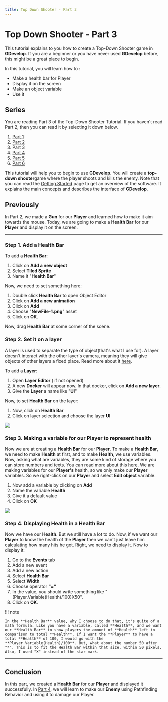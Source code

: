 ```yaml
---
title: Top Down Shooter - Part 3
---
```

# Top Down Shooter - Part 3

This tutorial explains to you how to create a Top-Down Shooter game in **GDevelop**. If you are a beginner or you have never used **GDevelop** before, this might be a great place to begin.

In this tutorial, you will learn how to :

  - Make a health bar for Player
  - Display it on the screen
  - Make an object variable
  - Use it

## Series

You are reading Part 3 of the Top-Down Shooter Tutorial. If you haven't read Part 2, then you can read it by selecting it down below.

1. [Part 1](/gdevelop5/tutorials/topdown-shooter)
2. [Part 2](/gdevelop5/tutorials/topdown-shooter/topdown-shooterPart2)
3. Part 3
4. [Part 4](/gdevelop5/tutorials/topdown-shooter/topdown-shooterPart4)
5. [Part 5](/gdevelop5/tutorials/topdown-shooter/topdown-shooterPart5)
6. [Part 6](/gdevelop5/tutorials/topdown-shooter/topdown-shooterPart6)

This tutorial will help you to begin to use **GDevelop**. You will create a **top-down shooter**game where the player shoots and kills the enemy. Note that you can read the [Getting Started](/gdevelop5/getting_started/) page to get an overview of the software. It explains the main concepts and describes the interface of **GDevelop**.

## Previously

In Part 2, we made a **Gun** for our **Player** and learned how to make it aim towards the mouse. Today, we are going to make a **Health Bar** for our **Player** and display it on the screen.

---

### Step 1. Add a Health Bar

To add a **Health Bar**:

1. Click on **Add a new object**
2. Select **Tiled Sprite**
3. Name it "**Health Bar**"

Now, we need to set something here:

1. Double click **Health Bar** to open Object Editor
2. Click on **Add a new animation**
3. Click on **Add**
4. Choose "**NewFile-1.png**" asset
5. Click on **OK**.

Now, drag **Health Bar** at some corner of the scene.

### Step 2. Set it on a layer

A layer is used to separate the type of object(that's what I use for). A layer doesn't interact with the other layer's camera, meaning they will give objects of other layers a fixed place. Read more about it [here](/gdevelop5/interface/scene-editor/layers-and-cameras).

To add a **Layer**:

1. Open **Layer Editor** ( if not opened)
2. A new **Docker** will appear now. In that docker, click on **Add a new layer**.
3. Give the **Layer** a name like "**UI**"

Now, to set **Health Bar** on the layer:

1. Now, click on **Health Bar**
2. Click on layer selection and choose the layer **UI**

![](/gdevelop5/tutorials/topdown-shooter/healthui.gif)

### Step 3. Making a variable for our Player to represent health

Now we are at creating a **Health Bar** for our **Player**. To make a **Health Bar**, we need to make **Health** at first, and to make **Health**, we use variables. Now, asking what are variables, they are some kind of storage where you can store numbers and texts. You can read more about this [here](/gdevelop5/all-features/variables/). We are making variables for our **Player's** health, so we only make our **Player** variables. So we right-click on our **Player** and select **Edit object** variable.

1. Now add a variable by clicking on **Add**
2. Name the variable **Health**
3. Give it a default value
4. Click on **OK**

![](/gdevelop5/tutorials/topdown-shooter/anim23.gif)

### Step 4. Displaying Health in a Health Bar

Now we have our **Health**. But we still have a lot to do. Now, if we want our **Player** to know the health of the **Player** then we can't just leave him calculating how many hits he got. Right, we need to display it. Now to display it:

1. Go to the **Events** tab
2. Add a new event
3. Add a new action
4. Select **Health Bar**
5. Select **Width**
6. Choose operator **"="**
7. In the value, you should write something like "(Player.Variable(Health)/100)X50".
8. Click on **OK**.

!!! note

    In the **Health Bar** value, why I choose to do that, it's quite of a math formula. Like you have a variable, called **Health**, and we want our **Health Bar** to show players the amount of **Health** left in comparison to total **Health**. If I want the **Player** to have a total **Health** of 100, I would go with the **Player.Variable(Health)/100**. But, what about the number 50 after "*". This is to fit the Health Bar within that size, within 50 pixels. Also, I used "X" instead of the star mark.

---

## Conclusion

In this part, we created a **Health Bar** for our **Player** and displayed it successfully. In [Part 4](/gdevelop5/tutorials/topdown-shooter/topdown-shooterPart4), we will learn to make our **Enemy** using Pathfinding Behavior and using it to damage our Player.
